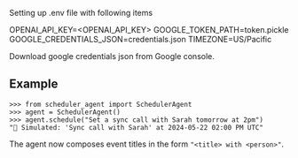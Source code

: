 Setting up .env file with following items

OPENAI_API_KEY=<OPENAI_API_KEY>
GOOGLE_TOKEN_PATH=token.pickle
GOOGLE_CREDENTIALS_JSON=credentials.json
TIMEZONE=US/Pacific

Download google credentials json from Google console.

## Example

```
>>> from scheduler_agent import SchedulerAgent
>>> agent = SchedulerAgent()
>>> agent.schedule("Set a sync call with Sarah tomorrow at 2pm")
"📝 Simulated: 'Sync call with Sarah' at 2024-05-22 02:00 PM UTC"
```

The agent now composes event titles in the form `"<title> with <person>"`.
